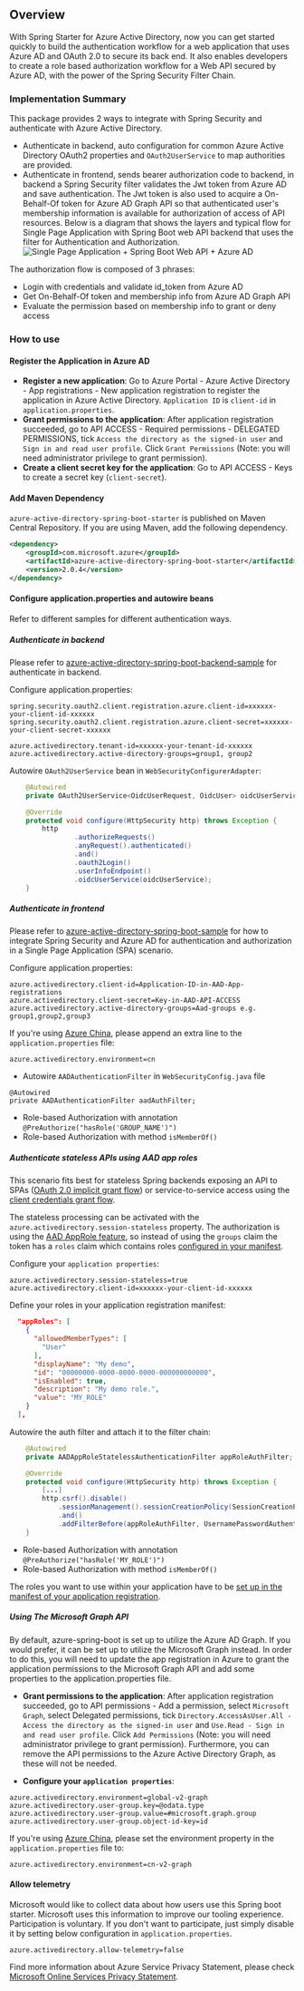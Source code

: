 ## Overview
With Spring Starter for Azure Active Directory, now you can get started quickly to build the authentication workflow for a web application that uses Azure AD and OAuth 2.0 to secure its back end. It also enables developers to create a role based authorization workflow for a Web API secured by Azure AD, with the power of the Spring Security Filter Chain. 

### Implementation Summary
This package provides 2 ways to integrate with Spring Security and authenticate with Azure Active Directory.
* Authenticate in backend, auto configuration for common Azure Active Directory OAuth2 properties and `OAuth2UserService` to map authorities are provided.
* Authenticate in frontend, sends bearer authorization code to backend, in backend a Spring Security filter validates the Jwt token from Azure AD and save authentication. The Jwt token is also used to acquire a On-Behalf-Of token for Azure AD Graph API so that authenticated user's membership information is available for authorization of access of API resources. Below is a diagram that shows the layers and typical flow for Single Page Application with Spring Boot web API backend that uses the filter for Authentication and Authorization.
![Single Page Application + Spring Boot Web API + Azure AD](resource/spring-aad.png)

The authorization flow is composed of 3 phrases:
* Login with credentials and validate id_token from Azure AD 
* Get On-Behalf-Of token and membership info from Azure AD Graph API
* Evaluate the permission based on membership info to grant or deny access

### How to use
#### Register the Application in Azure AD
* **Register a new application**: Go to Azure Portal - Azure Active Directory - App registrations - New application registration to register the application in Azure Active Directory.  `Application ID` is `client-id` in `application.properties`.
* **Grant permissions to the application**: After application registration succeeded, go to API ACCESS - Required permissions - DELEGATED PERMISSIONS, tick `Access the directory as the signed-in user` and `Sign in and read user profile`. Click `Grant Permissions` (Note: you will need administrator privilege to grant permission).
* **Create a client secret key for the application**: Go to API ACCESS - Keys to create a secret key (`client-secret`).

#### Add Maven Dependency

`azure-active-directory-spring-boot-starter` is published on Maven Central Repository.
If you are using Maven, add the following dependency.

```xml
<dependency>
    <groupId>com.microsoft.azure</groupId>
    <artifactId>azure-active-directory-spring-boot-starter</artifactId>
    <version>2.0.4</version>
</dependency>
```

#### Configure application.properties and autowire beans

Refer to different samples for different authentication ways. 

##### Authenticate in backend

Please refer to [azure-active-directory-spring-boot-backend-sample](../../azure-spring-boot-samples/azure-active-directory-spring-boot-backend-sample/README.md) for authenticate in backend.

Configure application.properties:
```properties
spring.security.oauth2.client.registration.azure.client-id=xxxxxx-your-client-id-xxxxxx
spring.security.oauth2.client.registration.azure.client-secret=xxxxxx-your-client-secret-xxxxxx

azure.activedirectory.tenant-id=xxxxxx-your-tenant-id-xxxxxx
azure.activedirectory.active-directory-groups=group1, group2
```

Autowire `OAuth2UserService` bean in `WebSecurityConfigurerAdapter`:
```java
    @Autowired
    private OAuth2UserService<OidcUserRequest, OidcUser> oidcUserService;

    @Override
    protected void configure(HttpSecurity http) throws Exception {
        http
                .authorizeRequests()
                .anyRequest().authenticated()
                .and()
                .oauth2Login()
                .userInfoEndpoint()
                .oidcUserService(oidcUserService);
    }
```

##### Authenticate in frontend

Please refer to [azure-active-directory-spring-boot-sample](../../azure-spring-boot-samples/azure-active-directory-spring-boot-sample/README.md) for how to integrate Spring Security and Azure AD for authentication and authorization in a Single Page Application (SPA) scenario.

Configure application.properties:
```properties
azure.activedirectory.client-id=Application-ID-in-AAD-App-registrations
azure.activedirectory.client-secret=Key-in-AAD-API-ACCESS
azure.activedirectory.active-directory-groups=Aad-groups e.g. group1,group2,group3
```

If you're using [Azure China](https://docs.microsoft.com/en-us/azure/china/china-welcome), please append an extra line to the `application.properties` file:
```properties
azure.activedirectory.environment=cn
```

* Autowire `AADAuthenticationFilter` in `WebSecurityConfig.java` file

```
@Autowired
private AADAuthenticationFilter aadAuthFilter;
```

* Role-based Authorization with annotation `@PreAuthorize("hasRole('GROUP_NAME')")`
* Role-based Authorization with method `isMemberOf()`

##### Authenticate stateless APIs using AAD app roles
This scenario fits best for stateless Spring backends exposing an API to SPAs ([OAuth 2.0 implicit grant flow](https://docs.microsoft.com/en-us/azure/active-directory/develop/v1-oauth2-implicit-grant-flow)) 
or service-to-service access using the [client credentials grant flow](https://docs.microsoft.com/en-us/azure/active-directory/develop/v1-oauth2-client-creds-grant-flow).

The stateless processing can be activated with the `azure.activedirectory.session-stateless` property. 
The authorization is using the [AAD AppRole feature](https://docs.microsoft.com/en-us/azure/architecture/multitenant-identity/app-roles#roles-using-azure-ad-app-roles),
so instead of using the `groups` claim the token has a `roles` claim which contains roles [configured in your manifest](https://docs.microsoft.com/en-us/azure/active-directory/develop/howto-add-app-roles-in-azure-ad-apps#examples). 

Configure your `application properties`:

```properties
azure.activedirectory.session-stateless=true
azure.activedirectory.client-id=xxxxxx-your-client-id-xxxxxx
```

Define your roles in your application registration manifest: 
```json
  "appRoles": [
    {
      "allowedMemberTypes": [
        "User"
      ],
      "displayName": "My demo",
      "id": "00000000-0000-0000-0000-000000000000",
      "isEnabled": true,
      "description": "My demo role.",
      "value": "MY_ROLE"
    }
  ],
```

Autowire the auth filter and attach it to the filter chain:
```java
    @Autowired
    private AADAppRoleStatelessAuthenticationFilter appRoleAuthFilter;

    @Override
    protected void configure(HttpSecurity http) throws Exception {
        [...]
        http.csrf().disable()
            .sessionManagement().sessionCreationPolicy(SessionCreationPolicy.STATELESS)
            .and()
            .addFilterBefore(appRoleAuthFilter, UsernamePasswordAuthenticationFilter.class);
    }
```

* Role-based Authorization with annotation `@PreAuthorize("hasRole('MY_ROLE')")`
* Role-based Authorization with method `isMemberOf()`

The roles you want to use within your application have to be [set up in the manifest of your
application registration](https://docs.microsoft.com/en-us/azure/active-directory/develop/howto-add-app-roles-in-azure-ad-apps).

##### Using The Microsoft Graph API
By default, azure-spring-boot is set up to utilize the Azure AD Graph.  If you would prefer, it can be set up to utilize the Microsoft Graph instead.  In order to do this, you will need to update the app registration in Azure to grant the application permissions to the Microsoft Graph API and add some properties to the application.properties file.

* **Grant permissions to the application**: After application registration succeeded, go to API permissions - Add a permission, select `Microsoft Graph`, select Delegated permissions,  tick `Directory.AccessAsUser.All - Access the directory as the signed-in user` and `Use.Read - Sign in and read user profile`. Click `Add Permissions` (Note: you will need administrator privilege to grant permission).  Furthermore, you can remove the API permissions to the Azure Active Directory Graph, as these will not be needed.

* **Configure your `application properties`**:
```properties
azure.activedirectory.environment=global-v2-graph
azure.activedirectory.user-group.key=@odata.type
azure.activedirectory.user-group.value=#microsoft.graph.group
azure.activedirectory.user-group.object-id-key=id
```

If you're using [Azure China](https://docs.microsoft.com/en-us/azure/china/china-welcome), please set the environment property in the `application.properties` file to:
```properties
azure.activedirectory.environment=cn-v2-graph
```

#### Allow telemetry
Microsoft would like to collect data about how users use this Spring boot starter.
Microsoft uses this information to improve our tooling experience. Participation is voluntary.
If you don't want to participate, just simply disable it by setting below configuration in `application.properties`.
```properties
azure.activedirectory.allow-telemetry=false
```
Find more information about Azure Service Privacy Statement, please check [Microsoft Online Services Privacy Statement](https://www.microsoft.com/en-us/privacystatement/OnlineServices/Default.aspx). 

